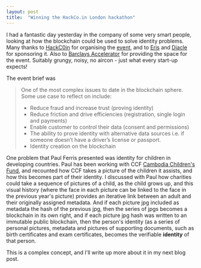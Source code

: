 ```yaml
---
layout: post
title:  "Winning the HackCo.in London hackathon"
---
```


I had a fantastic day yesterday in the company of some very smart people, looking at how the blockchain could be used to solve identity problems. Many thanks to [HackC0in](http://www.hackcoin.io/) for organising the [event](http://www.hackcoin.io/hackcoin-london/), and to [Eris](https://erisindustries.com/) and [Diacle](http://diacle.com/) for sponsoring it. Also to [Barclays Accelerator](http://www.barclaysaccelerator.com/#/home/) for providing the space for the event. Suitably grungy, noisy, no aircon - just what every start-up expects!

The event brief was

> One of the most complex issues to date in the blockchain sphere. Some use case to reflect on include:
> * Reduce fraud and increase trust (proving identity)
> * Reduce friction and drive efficiencies (registration, single login and payments)
> * Enable customer to control their data (consent and permissions)
> * The ability to prove identity with alternative data sources i.e. if someone doesn’t have a driver’s license or passport.
> * Identity creation on the blockchain

One problem that Paul Ferris presented was identity for children in developing countries. Paul has been working with CCF [Cambodia Children's Fund](https://www.cambodianchildrensfund.org/), and recounted how CCF takes a picture of the children it assists, and how this becomes part of their identity. I discussed with Paul how charities could take a sequence of pictures of a child, as the child grows up, and this visual history (where the face in each picture can be linked to the face in the previous year's picture) provides an iterative link between an adult and their originally assigned metadata. And if each picture jpg included as metadata the hash of the previous jpg, then the series of jpgs becomes a blockchain in its own right, and if each picture jpg hash was written to an immutable public blockchain, then the person's identity (as a series of personal pictures, metadata and pictures of supporting documents, such as birth certificates and exam certificates, becomes the verifiable **identity** of that person.

This is a complex concept, and I'll write up more about it in my next blog post.
